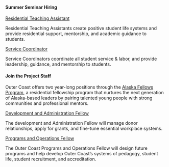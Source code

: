 
#### Summer Seminar Hiring


[Residential Teaching Assistant](https://docs.google.com/document/d/1yEze_z8bmGGj1oG9fsLikLWs4oEw905Rf03x8HfPNT0/edit)

Residential Teaching Assistants create positive student life systems and provide residential support, mentorship, and academic guidance to students.

[Service Coordinator](https://docs.google.com/document/d/1Rc25MYbICypG1ryrw95a0umWGi9ZEDJrCpcHBBeFqUo/edit)

Service Coordinators coordinate all student service & labor, and provide leadership, guidance, and mentorship to students.  



#### Join the Project Staff

Outer Coast offers two year-long positions through the [Alaska Fellows Program](http://alaskafellows.org/), a residential fellowship program that nurtures the next generation of Alaska-based leaders by pairing talented young people with strong communities and professional mentors.


[Development and Administration Fellow](https://docs.google.com/document/d/1CBNcuQSe7UcO8kuHvtXuD1l7SHFT8c1axBIkUD1U_II/edit) 

The development and Administration Fellow will manage donor relationships, apply for grants, and fine-tune essential workplace systems.

[Programs and Operations Fellow](https://docs.google.com/document/d/1NTx3VKfctmuzvsaiT6xH0FrF2BTO95S8MnZ-R9VOwZg/edit)

The Outer Coast Programs and Operations Fellow will design future programs and help develop Outer Coast’s systems of pedagogy, student life, student recruitment, and accreditation.

